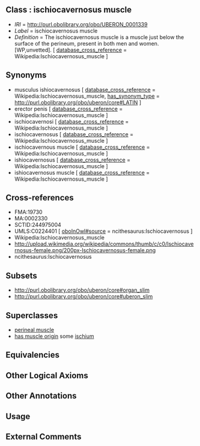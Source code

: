 
## Class : ischiocavernosus muscle

 * *IRI* = http://purl.obolibrary.org/obo/UBERON_0001339
 * *Label* = ischiocavernosus muscle
 * *Definition* = The ischiocavernosus muscle is a muscle just below the surface of the perineum, present in both men and women. [WP,unvetted]. [ [database_cross_reference](../../ef/oboInOwl#hasDbXref.md) = Wikipedia:Ischiocavernosus_muscle ]

## Synonyms

 * musculus ishiocavernosus [ [database_cross_reference](../../ef/oboInOwl#hasDbXref.md) = Wikipedia:Ischiocavernosus_muscle, [has_synonym_type](../../pe/oboInOwl#hasSynonymType.md) = http://purl.obolibrary.org/obo/uberon/core#LATIN ]
 * erector penis [ [database_cross_reference](../../ef/oboInOwl#hasDbXref.md) = Wikipedia:Ischiocavernosus_muscle ]
 * ischiocavernosi [ [database_cross_reference](../../ef/oboInOwl#hasDbXref.md) = Wikipedia:Ischiocavernosus_muscle ]
 * ischiocavernosus [ [database_cross_reference](../../ef/oboInOwl#hasDbXref.md) = Wikipedia:Ischiocavernosus_muscle ]
 * ischiocavernous muscle [ [database_cross_reference](../../ef/oboInOwl#hasDbXref.md) = Wikipedia:Ischiocavernosus_muscle ]
 * ishiocavernosus [ [database_cross_reference](../../ef/oboInOwl#hasDbXref.md) = Wikipedia:Ischiocavernosus_muscle ]
 * ishiocavernosus muscle [ [database_cross_reference](../../ef/oboInOwl#hasDbXref.md) = Wikipedia:Ischiocavernosus_muscle ]

## Cross-references

 * FMA:19730
 * MA:0002330
 * SCTID:244975004
 * UMLS:C0224401 [ [oboInOwl#source](../../ce/oboInOwl#source.md) = ncithesaurus:Ischiocavernosus ]
 * Wikipedia:Ischiocavernosus_muscle
 * http://upload.wikimedia.org/wikipedia/commons/thumb/c/c0/Ischiocavernosus-female.png/200px-Ischiocavernosus-female.png
 * ncithesaurus:Ischiocavernosus

## Subsets

 * http://purl.obolibrary.org/obo/uberon/core#organ_slim
 * http://purl.obolibrary.org/obo/uberon/core#uberon_slim

## Superclasses

 * [perineal muscle](../../UBERON/79/UBERON_0002379.md)
 * [has muscle origin](../../RO/72/RO_0002372.md) some [ischium](../../UBERON/74/UBERON_0001274.md)

## Equivalencies


## Other Logical Axioms


## Other Annotations


## Usage


## External Comments

